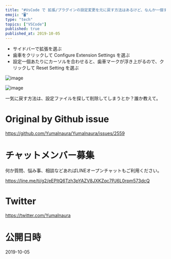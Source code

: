 ```yaml
---
title: "#VsCode で 拡張/プラグインの設定変更を元に戻す方法はあるけど、なんか一個ずつ操作しなきゃいけないし、地道な作業…。"
emoji: "🖥"
type: "tech"
topics: ["VSCode"]
published: true
published_at: 2019-10-05
---
```


- サイドバーで拡張を選ぶ
- 歯車をクリックして Configure Extension Settings を選ぶ
- 設定一個あたりにカーソルを合わせると、歯車マークが浮き上がるので、クリックして Reset Setting を選ぶ

![image](https://user-images.githubusercontent.com/13635059/66250397-289fcb80-e77d-11e9-8fe0-a72e673a3e46.png)

![image](https://user-images.githubusercontent.com/13635059/66250394-19208280-e77d-11e9-97fa-1e2bc7a57ab5.png)

一気に戻す方法は、設定ファイルを探して削除してしまうとか？誰か教えて。

# Original by Github issue

https://github.com/YumaInaura/YumaInaura/issues/2559








<!-- Update From Qiita API -->

# チャットメンバー募集


何か質問、悩み事、相談などあればLINEオープンチャットもご利用ください。

https://line.me/ti/g2/eEPltQ6Tzh3pYAZV8JXKZqc7PJ6L0rpm573dcQ





# Twitter


https://twitter.com/YumaInaura


<!-- Update From Qiita API -->



# 公開日時

2019-10-05
